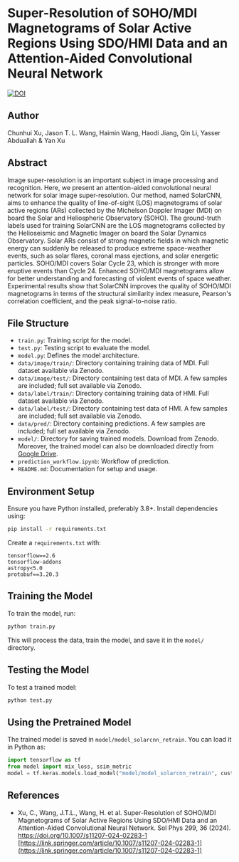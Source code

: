 # Super-Resolution of SOHO/MDI Magnetograms of Solar Active Regions Using SDO/HMI Data and an Attention-Aided Convolutional Neural Network
[![DOI](https://zenodo.org/badge/DOI/10.5281/zenodo.15250172.svg)](https://doi.org/10.5281/zenodo.15250172)

## Author
Chunhui Xu, Jason T. L. Wang, Haimin Wang, Haodi Jiang, Qin Li, Yasser Abduallah & Yan Xu 

## Abstract
Image super-resolution is an important subject in image processing and recognition. Here, we present an attention-aided convolutional neural network for solar image super-resolution. Our method, named SolarCNN, aims to enhance the quality of line-of-sight (LOS) magnetograms of solar active regions (ARs) collected by the Michelson Doppler Imager (MDI) on board the Solar and Heliospheric Observatory (SOHO). The ground-truth labels used for training SolarCNN are the LOS magnetograms collected by the Helioseismic and Magnetic Imager on board the Solar Dynamics Observatory. Solar ARs consist of strong magnetic fields in which magnetic energy can suddenly be released to produce extreme space-weather events, such as solar flares, coronal mass ejections, and solar energetic particles. SOHO/MDI covers Solar Cycle 23, which is stronger with more eruptive events than Cycle 24. Enhanced SOHO/MDI magnetograms allow for better understanding and forecasting of violent events of space weather. Experimental results show that SolarCNN improves the quality of SOHO/MDI magnetograms in terms of the structural similarity index measure, Pearson's correlation coefficient, and the peak signal-to-noise ratio.

## File Structure

- `train.py`: Training script for the model.
- `test.py`: Testing script to evaluate the model.
- `model.py`: Defines the model architecture.
- `data/image/train/`: Directory containing training data of MDI. Full dataset available via Zenodo.
- `data/image/test/`: Directory containing test data of MDI. A few samples are included; full set available via Zenodo.
- `data/label/train/`: Directory containing training data of HMI. Full dataset available via Zenodo.
- `data/label/test/`: Directory containing test data of HMI. A few samples are included; full set available via Zenodo.
- `data/pred/`: Directory containing predictions. A few samples are included; full set available via Zenodo.
- `model/`: Directory for saving trained models. Download from Zenodo. Moreover, the trained model can also be downloaded directly from [Google Drive](https://drive.google.com/file/d/18YJfFA0VbECbQWTTyr7q-8eOFAktBOOV/view?usp=sharing).
- `prediction_workflow.ipynb`: Workflow of prediction.
- `README.md`: Documentation for setup and usage.

## Environment Setup

Ensure you have Python installed, preferably 3.8+. Install dependencies using:

```bash
pip install -r requirements.txt
```

Create a `requirements.txt` with:

```text
tensorflow==2.6
tensorflow-addons
astropy<5.0
protobuf==3.20.3
```

## Training the Model

To train the model, run:

```bash
python train.py
```

This will process the data, train the model, and save it in the `model/` directory.

## Testing the Model

To test a trained model:

```bash
python test.py
```

## Using the Pretrained Model

The trained model is saved in `model/model_solarcnn_retrain`. You can load it in Python as:

```python
import tensorflow as tf
from model import mix_loss, ssim_metric
model = tf.keras.models.load_model("model/model_solarcnn_retrain", custom_objects={'mix_loss': mix_loss, 'ssim_metric': ssim_metric})
```

## References

- Xu, C., Wang, J.T.L., Wang, H. et al. Super-Resolution of SOHO/MDI Magnetograms of Solar Active Regions Using SDO/HMI Data and an Attention-Aided Convolutional Neural Network. Sol Phys 299, 36 (2024). https://doi.org/10.1007/s11207-024-02283-1 [https://link.springer.com/article/10.1007/s11207-024-02283-1](https://link.springer.com/article/10.1007/s11207-024-02283-1)

